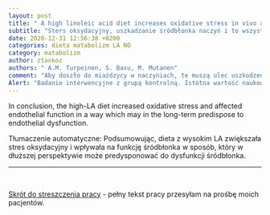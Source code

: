 ```yaml
---
layout: post
title: " A high linoleic acid diet increases oxidative stress in vivo and affects nitric oxide metabolism in humans"
subtitle: "Sters oksydacyjny, uszkadzanie śródbłonka naczyń i to wszystko za sprawą <zdrowego tłuszczu nienasyconego>"
date: 2020-12-31 12:56:38 +0200
categories: dieta matabolizm LA NO
category: matabolizm
author: ztankoz
authors: " A.M. Turpeinen, S. Basu, M. Mutanen"
comment: "Aby doszło do miażdzycy w naczyniach, te muszą ulec uszkodzeniu. Najlepszym kandydatem na szkodnika jest właśnie LA (kwas linolenowy) tak polecany nam w **zdrowej diecie**"
Alert: "Badanie interwencyjne z grupą kontrolną. Istotna wartość naukowa wyników"
---
```


In conclusion, the high-LA diet increased oxidative stress and affected endothelial function in a way which may in the long-term predispose to endothelial dysfunction.

Tłumaczenie automatyczne:
Podsumowując, dieta z wysokim LA zwiększała stres oksydacyjny i wpływała na funkcję śródbłonka w sposób, który w dłuższej perspektywie może predysponować do dysfunkcji śródbłonka.

<hr>
<br>

[Skrót do streszczenia pracy](https://pubmed.ncbi.nlm.nih.gov/9844997/) - pełny tekst pracy przesyłam na prośbę moich pacjentów.
